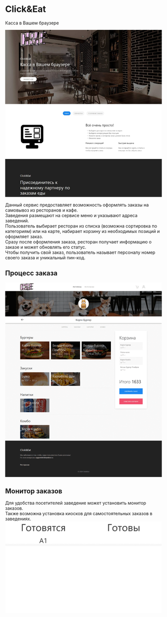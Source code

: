 # Click&Eat

Касса в Вашем браузере

![Главная](/imgs/welcome.jpg?raw=true)

Данный сервис предоставляет возможность оформлять заказы на самовывоз из ресторанов и кафе.\
Заведения размещают на сервисе меню и указывают адреса заведений.\
Пользователь выбирает ресторан из списка (возможна сортировка по категориям) или на карте, набирает корзину из необходимых позиций и оформляет заказ.\
Сразу после оформления заказа, ресторан получает информацию о заказе и может обновлять его статус.\
Чтобы получить свой заказ, пользователь называет персоналу номер своего заказа и уникальный пин-код.

## Процесс заказа
![Процесс заказа](/imgs/user_process.gif?raw=true)

## Монитор заказов
Для удобства посетителей заведение может установить монитор заказов.\
Также возможна установка киосков для самостоятельных заказов в заведениях.\
![Монитор заказов](/imgs/monitor.gif?raw=true)

